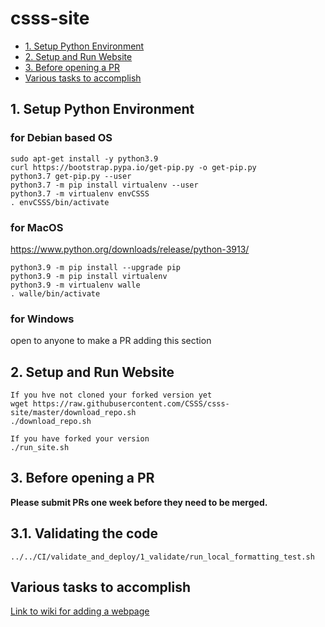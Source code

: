 # csss-site


 - [1. Setup Python Environment](#1-setup-python-environment)
 - [2. Setup and Run Website](#2-setup-and-run-website)
 - [3. Before opening a PR](#3-before-opening-a-pr)
 - [Various tasks to accomplish](#various-tasks-to-accomplish)


## 1. Setup Python Environment
### for Debian based OS
```shell
sudo apt-get install -y python3.9
curl https://bootstrap.pypa.io/get-pip.py -o get-pip.py
python3.7 get-pip.py --user
python3.7 -m pip install virtualenv --user
python3.7 -m virtualenv envCSSS
. envCSSS/bin/activate
```

### for MacOS
https://www.python.org/downloads/release/python-3913/
```shell
python3.9 -m pip install --upgrade pip
python3.9 -m pip install virtualenv
python3.9 -m virtualenv walle
. walle/bin/activate
```

### for Windows
open to anyone to make a PR adding this section

## 2. Setup and Run Website
```
If you hve not cloned your forked version yet
wget https://raw.githubusercontent.com/CSSS/csss-site/master/download_repo.sh
./download_repo.sh

If you have forked your version
./run_site.sh
```

## 3. Before opening a PR

**Please submit PRs one week before they need to be merged.**

## 3.1. Validating the code
```shell
../../CI/validate_and_deploy/1_validate/run_local_formatting_test.sh
```

## Various tasks to accomplish

[Link to wiki for adding a webpage](https://github.com/CSSS/csss-site/wiki/Adding-a-Webpage)
